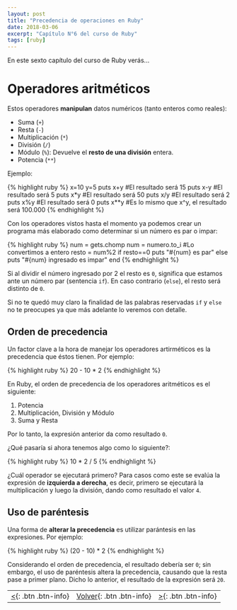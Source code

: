 ```yaml
---
layout: post
title: "Precedencia de operaciones en Ruby"
date: 2018-03-06
excerpt: "Capítulo N°6 del curso de Ruby"
tags: [ruby]
---
```


En este sexto capítulo del curso de Ruby verás...

# Operadores aritméticos

Estos operadores **manipulan** datos numéricos (tanto enteros como reales):

* Suma (`+`)
* Resta (`-`)
* Multiplicación (`*`)
* División (`/`)
* Módulo (`%`): Devuelve el **resto de una división** entera.
* Potencia (`**`)

Ejemplo:

{% highlight ruby %}
x=10
y=5
puts x+y   #El resultado será 15
puts x-y   #El resultado será 5
puts x*y   #El resultado será 50
puts x/y   #El resultado será 2
puts x%y   #El resultado será 0
puts x**y  #Es lo mismo que x^y, el resultado será 100.000
{% endhighlight %}

Con los operadores vistos hasta el momento ya podemos crear un programa más elaborado como determinar si un número es par o impar:

{% highlight ruby %}
num = gets.chomp
num = numero.to_i #Lo convertimos a entero
resto = num%2
if resto==0
    puts "#{num} es par"
else
    puts "#{num} ingresado es impar"
end
{% endhighlight %}

Si al dividir el número ingresado por 2 el resto es `0`, significa que estamos ante un número par (sentencia `if`). En caso contrario (`else`), el resto será distinto de `0`.

Si no te quedó muy claro la finalidad de las palabras reservadas `if` y `else` no te preocupes ya que más adelante lo veremos con detalle.

## Orden de precedencia

Un factor clave a la hora de manejar los operadores artirméticos es la precedencia que éstos tienen. Por ejemplo:

{% highlight ruby %}
20 - 10 * 2
{% endhighlight %}

En Ruby, el orden de precedencia de los operadores aritméticos es el siguiente:

1. Potencia
2. Multiplicación, División y Módulo
3. Suma y Resta

Por lo tanto, la expresión anterior da como resultado `0`.

¿Qué pasaría si ahora tenemos algo como lo siguiente?:

{% highlight ruby %}
10 * 2 / 5
{% endhighlight %}

¿Cuál operador se ejecutará primero? Para casos como este se evalúa la expresión de **izquierda a derecha**, es decir, primero se ejecutará la multiplicación y luego la división, dando como resultado el valor `4`.

## Uso de paréntesis

Una forma de **alterar la precedencia** es utilizar parántesis en las expresiones. Por ejemplo:

{% highlight ruby %}
(20 - 10) * 2
{% endhighlight %}

Considerando el orden de precedencia, el resultado debería ser `0`; sin embargo, el uso de paréntesis altera la precedencia, causando que la resta pase a primer plano. Dicho lo anterior, el resultado de la expresión será `20`.

|     |     |     |
|:----|:---:|----:|
| [<](https://nisoto.github.io/matematicas-ruby/){: .btn .btn-info} | [Volver](https://nisoto.github.io/curso-ruby/){: .btn .btn-info} | [>](https://nisoto.github.io/){: .btn .btn-info} |
